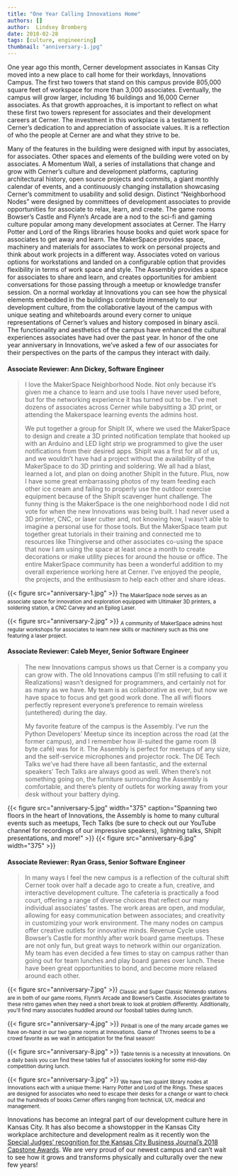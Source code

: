 ```yaml
---
title: "One Year Calling Innovations Home"
authors: []
author:  Lindsey Bromberg
date: 2018-02-28
tags: [culture, engineering]
thumbnail: "anniversary-1.jpg"
---
```


One year ago this month, Cerner development associates in Kansas City moved into a new place to call home for their workdays, Innovations Campus. The first two towers that stand on this campus provide 805,000 square feet of workspace for more than 3,000 associates. Eventually, the campus will grow larger, including 16 buildings and 16,000 Cerner associates. As that growth approaches, it is important to reflect on what these first two towers represent for associates and their development careers at Cerner. The investment in this workplace is a testament to Cerner’s dedication to and appreciation of associate values. It is a reflection of who the people at Cerner are and what they strive to be.

Many of the features in the building were designed with input by associates, for associates.  Other spaces and elements of the building were voted on by associates. A Momentum Wall, a series of installations that change and grow with Cerner’s culture and development platforms, capturing architectural history, open source projects and commits, a giant monthly calendar of events, and a continuously changing installation showcasing Cerner’s commitment to usability and solid design. Distinct “Neighborhood Nodes” were designed by committees of development associates to provide opportunities for associate to relax, learn, and create. The game rooms Bowser’s Castle and Flynn’s Arcade are a nod to the sci-fi and gaming culture popular among many development associates at Cerner. The Harry Potter and Lord of the Rings libraries house books and quiet work space for associates to get away and learn. The MakerSpace provides space, machinery and materials for associates to work on personal projects and think about work projects in a different way. Associates voted on various options for workstations and landed on a configurable option that provides flexibility in terms of work space and style. The Assembly provides a space for associates to share and learn, and creates opportunities for ambient conversations for those passing through a meetup or knowledge transfer session. On a normal workday at Innovations you can see how the physical elements embedded in the buildings contribute immensely to our development culture, from the collaborative layout of the campus with unique seating and whiteboards around every corner to unique representations of Cerner’s values and history composed in binary ascii. The functionality and aesthetics of the campus have enhanced the cultural experiences associates have had over the past year. In honor of the one year anniversary in Innovations, we’ve asked a few of our associates for their perspectives on the parts of the campus they interact with daily.

#### Associate Reviewer: Ann Dickey, Software Engineer
> I love the MakerSpace Neighborhood Node. Not only because it’s given me a chance to learn and use tools I have never used before, but for the networking experience it has turned out to be. I’ve met dozens of associates across Cerner while babysitting a 3D print, or attending the Makerspace learning events the admins host.
>
> We put together a group for ShipIt IX, where we used the MakerSpace to design and create a 3D printed notification template that hooked up with an Arduino and LED light strip we programmed to give the user notifications from their desired apps. ShipIt was a first for all of us, and we wouldn’t have had a project without the availability of the MakerSpace to do 3D printing and soldering. We all had a blast, learned a lot, and plan on doing another ShipIt in the future. Plus, now I have some great embarrassing photos of my team feeding each other ice cream and failing to properly use the outdoor exercise equipment because of the ShipIt scavenger hunt challenge. The funny thing is the MakerSpace is the one neighborhood node I did not vote for when the new Innovations was being built. I had never used a 3D printer, CNC, or laser cutter and, not knowing how, I wasn’t able to imagine a personal use for those tools. But the MakerSpace team put together great tutorials in their training and connected me to resources like Thingiverse and other associates co-using the space that now I am using the space at least once a month to create decorations or make utility pieces for around the house or office. The entire MakerSpace community has been a wonderful addition to my overall experience working here at Cerner. I’ve enjoyed the people, the projects, and the enthusiasm to help each other and share ideas.

{{< figure src="anniversary-1.jpg" >}}
<sub>The MakerSpace node serves as an associate space for innovation and exploration equipped with Ultimaker 3D printers, a soldering station, a CNC Carvey and an Epilog Laser.</sub>

{{< figure src="anniversary-2.jpg" >}}
<sub>A community of MakerSpace admins host regular workshops for associates to learn new skills or machinery such as this one featuring a laser project.</sub>

#### Associate Reviewer: Caleb Meyer, Senior Software Engineer
>The new Innovations campus shows us that Cerner is a company you can grow with. The old Innovations campus (I’m still refusing to call it Realizations) wasn’t designed for programmers, and certainly not for as many as we have. My team is as collaborative as ever, but now we have space to focus and get good work done. The all wifi floors perfectly represent everyone’s preference to remain wireless (untethered) during the day.
>
>My favorite feature of the campus is the Assembly. I’ve run the Python Developers’ Meetup since its inception across the road (at the former campus), and I remember how ill-suited the game room (8 byte café) was for it. The Assembly is perfect for meetups of any size, and the self-service microphones and projector rock. The DE Tech Talks we’ve had there have all been fantastic, and the external speakers’ Tech Talks are always good as well. When there’s not something going on, the furniture surrounding the Assembly is comfortable, and there’s plenty of outlets for working away from your desk without your battery dying.

<!-- TODO Figure out a good way for side by side images where its a single caption -->
{{< figure src="anniversary-5.jpg" width="375" caption="Spanning two floors in the heart of Innovations, the Assembly is home to many cultural events such as meetups, Tech Talks (be sure to check out our YouTube channel for recordings of our impressive speakers), lightning talks, ShipIt presentations, and more!" >}}
{{< figure src="anniversary-6.jpg" width="375" >}}

#### Associate Reviewer: Ryan Grass, Senior Software Engineer
>In many ways I feel the new campus is a reflection of the cultural shift Cerner took over half a decade ago to create a fun, creative, and interactive development culture. The cafeteria is practically a food court, offering a range of diverse choices that reflect our many individual associates’ tastes. The work areas are open, and modular, allowing for easy communication between associates; and creativity in customizing your work environment. The many nodes on campus offer creative outlets for innovative minds. Revenue Cycle uses Bowser’s Castle for monthly after work board game meetups. These are not only fun, but great ways to network within our organization. My team has even decided a few times to stay on campus rather than going out for team lunches and play board games over lunch. These have been great opportunities to bond, and become more relaxed around each other.

{{< figure src="anniversary-7.jpg" >}}
<sub>Classic and Super Classic Nintendo stations are in both of our game rooms, Flynn’s Arcade and Bowser’s Castle. Associates gravitate to these retro games when they need a short break to look at problem differently. Additionally, you’ll find many associates huddled around our foosball tables during lunch.</sub>

{{< figure src="anniversary-4.jpg" >}}
<sub>Pinball is one of the many arcade games we have on-hand in our two game rooms at Innovations. Game of Thrones seems to be a crowd favorite as we wait in anticipation for the final season!</sub>

{{< figure src="anniversary-8.jpg" >}}
<sub>Table tennis is a necessity at Innovations. On a daily basis you can find these tables full of associates looking for some mid-day competition during lunch.</sub>

{{< figure src="anniversary-3.jpg" >}}
<sub>We have two quaint library nodes at Innovations each with a unique theme: Harry Potter and Lord of the Rings. These spaces are designed for associates who need to escape their desks for a change or want to check out the hundreds of books Cerner offers ranging from technical, UX, medical and management.</sub>

Innovations has become an integral part of our development culture here in Kansas City. It has also become a showstopper in the Kansas City workplace architecture and development realm as it recently won the [Special Judges’ recognition for the Kansas City Business Journal’s 2018 Capstone Awards](https://www.bizjournals.com/kansascity/news/2018/01/26/2018-capstone-award-winners.html). We are very proud of our newest campus and can’t wait to see how it grows and transforms physically and culturally over the new few years!

